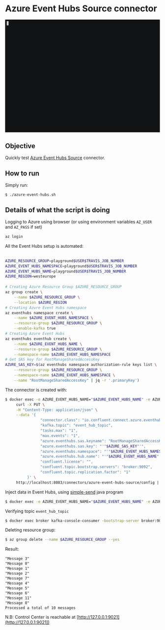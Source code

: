 # Azure Event Hubs Source connector

![asciinema](asciinema.gif)

## Objective

Quickly test [Azure Event Hubs Source](https://docs.confluent.io/current/connect/kafka-connect-azure-event-hubs/index.html#az-event-hubs-source-connector-for-cp) connector.


## How to run

Simply run:

```
$ ./azure-event-hubs.sh
```

## Details of what the script is doing

Logging to Azure using browser (or using environment variables `AZ_USER` and `AZ_PASS` if set)

```bash
az login
```

All the Event Hubs setup is automated:

```bash

AZURE_RESOURCE_GROUP=playground$USER$TRAVIS_JOB_NUMBER
AZURE_EVENT_HUBS_NAMESPACE=playground$USER$TRAVIS_JOB_NUMBER
AZURE_EVENT_HUBS_NAME=playground$USER$TRAVIS_JOB_NUMBER
AZURE_REGION=westeurope

# Creating Azure Resource Group $AZURE_RESOURCE_GROUP
az group create \
    --name $AZURE_RESOURCE_GROUP \
    --location $AZURE_REGION
# Creating Azure Event Hubs namespace
az eventhubs namespace create \
    --name $AZURE_EVENT_HUBS_NAMESPACE \
    --resource-group $AZURE_RESOURCE_GROUP \
    --enable-kafka true
# Creating Azure Event Hubs
az eventhubs eventhub create \
    --name $AZURE_EVENT_HUBS_NAME \
    --resource-group $AZURE_RESOURCE_GROUP \
    --namespace-name $AZURE_EVENT_HUBS_NAMESPACE
# Get SAS key for RootManageSharedAccessKey
AZURE_SAS_KEY=$(az eventhubs namespace authorization-rule keys list \
    --resource-group $AZURE_RESOURCE_GROUP \
    --namespace-name $AZURE_EVENT_HUBS_NAMESPACE \
    --name "RootManageSharedAccessKey" | jq -r '.primaryKey')
```

The connector is created with:

```bash
$ docker exec -e AZURE_EVENT_HUBS_NAME="$AZURE_EVENT_HUBS_NAME" -e AZURE_EVENT_HUBS_NAMESPACE="$AZURE_EVENT_HUBS_NAMESPACE" -e AZURE_SAS_KEY="$AZURE_SAS_KEY" connect \
     curl -X PUT \
     -H "Content-Type: application/json" \
     --data '{
                "connector.class": "io.confluent.connect.azure.eventhubs.EventHubsSourceConnector",
                "kafka.topic": "event_hub_topic",
                "tasks.max": "1",
                "max.events": "1",
                "azure.eventhubs.sas.keyname": "RootManageSharedAccessKey",
                "azure.eventhubs.sas.key": "'"$AZURE_SAS_KEY"'",
                "azure.eventhubs.namespace": "'"$AZURE_EVENT_HUBS_NAMESPACE"'",
                "azure.eventhubs.hub.name": "'"$AZURE_EVENT_HUBS_NAME"'",
                "confluent.license": "",
                "confluent.topic.bootstrap.servers": "broker:9092",
                "confluent.topic.replication.factor": "1"
          }' \
     http://localhost:8083/connectors/azure-event-hubs-source/config | jq .
```

Inject data in Event Hubs, using [simple-send](https://github.com/Azure/azure-event-hubs/tree/master/samples/Java/Basic/SimpleSend) java program

```bash
$ docker exec -e AZURE_EVENT_HUBS_NAME="$AZURE_EVENT_HUBS_NAME" -e AZURE_EVENT_HUBS_NAMESPACE="$AZURE_EVENT_HUBS_NAMESPACE" -e AZURE_SAS_KEYNAME="RootManageSharedAccessKey" -e AZURE_SAS_KEY="$AZURE_SAS_KEY" simple-send bash -c "java -jar simplesend-1.0.0-jar-with-dependencies.jar"
```

Verifying topic `event_hub_topic`

```bash
$ docker exec broker kafka-console-consumer -bootstrap-server broker:9092 --topic event_hub_topic --from-beginning --max-messages 10
```

Deleting resource group:

```bash
$ az group delete --name $AZURE_RESOURCE_GROUP --yes
```

Result:

```
"Message 3"
"Message 0"
"Message 1"
"Message 2"
"Message 7"
"Message 4"
"Message 5"
"Message 6"
"Message 11"
"Message 8"
Processed a total of 10 messages
```

N.B: Control Center is reachable at [http://127.0.0.1:9021](http://127.0.0.1:9021])

